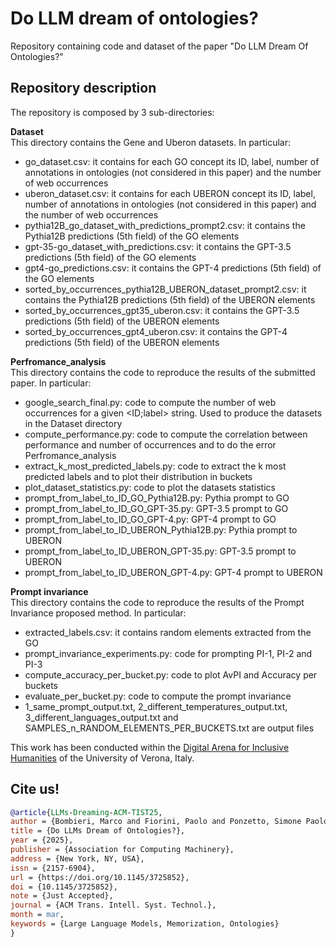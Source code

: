 # Do LLM dream of ontologies?

Repository containing code and dataset of the paper "Do LLM Dream Of Ontologies?" <br>

## Repository description
The repository is composed by 3 sub-directories:

__Dataset__ <br>
This directory contains the Gene and Uberon datasets. In particular:
  - go_dataset.csv: it contains for each GO concept its ID, label, number of annotations in ontologies (not considered in this paper) and the number of web occurrences
  - uberon_dataset.csv: it contains for each UBERON concept its ID, label, number of annotations in ontologies (not considered in this paper) and the number of web occurrences  
  - pythia12B_go_dataset_with_predictions_prompt2.csv: it contains the Pythia12B predictions (5th field) of the GO elements
  - gpt-35-go_dataset_with_predictions.csv: it contains the GPT-3.5 predictions (5th field) of the GO elements 
  - gpt4-go_predictions.csv: it contains the GPT-4 predictions (5th field) of the GO elements
  - sorted_by_occurrences_pythia12B_UBERON_dataset_prompt2.csv: it contains the Pythia12B predictions (5th field) of the UBERON elements
  - sorted_by_occurrences_gpt35_uberon.csv: it contains the GPT-3.5 predictions (5th field) of the UBERON elements
  - sorted_by_occurrences_gpt4_uberon.csv: it contains the GPT-4 predictions (5th field) of the UBERON elements

__Perfromance_analysis__ <br>
This directory contains the code to reproduce the results of the submitted paper. In particular:
  - google_search_final.py: code to compute the number of web occurrences for a given <ID;label> string. Used to produce the datasets in the Dataset directory
  - compute_performance.py: code to compute the correlation between performance and number of occurrences and to do the error Perfromance_analysis
  - extract_k_most_predicted_labels.py: code to extract the k most predicted labels and to plot their distribution in buckets
  - plot_dataset_statistics.py: code to plot the datasets statistics
  - prompt_from_label_to_ID_GO_Pythia12B.py: Pythia prompt to GO
  - prompt_from_label_to_ID_GO_GPT-35.py: GPT-3.5 prompt to GO
  - prompt_from_label_to_ID_GO_GPT-4.py: GPT-4 prompt to GO
  - prompt_from_label_to_ID_UBERON_Pythia12B.py: Pythia prompt to UBERON
  - prompt_from_label_to_ID_UBERON_GPT-35.py: GPT-3.5 prompt to UBERON
  - prompt_from_label_to_ID_UBERON_GPT-4.py: GPT-4 prompt to UBERON


__Prompt invariance__ <br>
This directory contains the code to reproduce the results of the Prompt Invariance proposed method. In particular:
  - extracted_labels.csv: it contains random elements extracted from the GO
  - prompt_invariance_experiments.py: code for prompting PI-1, PI-2 and PI-3
  - compute_accuracy_per_bucket.py: code to plot AvPI and Accuracy per buckets
  - evaluate_per_bucket.py: code to compute the prompt invariance
  - 1_same_prompt_output.txt, 2_different_temperatures_output.txt, 3_different_languages_output.txt and SAMPLES_n_RANDOM_ELEMENTS_PER_BUCKETS.txt are output files

This work has been conducted within the [Digital Arena for Inclusive Humanities](https://daih.eu) of the University of Verona, Italy.

## Cite us!

```bibtex
@article{LLMs-Dreaming-ACM-TIST25,
author = {Bombieri, Marco and Fiorini, Paolo and Ponzetto, Simone Paolo and Rospocher, Marco},
title = {Do LLMs Dream of Ontologies?},
year = {2025},
publisher = {Association for Computing Machinery},
address = {New York, NY, USA},
issn = {2157-6904},
url = {https://doi.org/10.1145/3725852},
doi = {10.1145/3725852},
note = {Just Accepted},
journal = {ACM Trans. Intell. Syst. Technol.},
month = mar,
keywords = {Large Language Models, Memorization, Ontologies}
}
